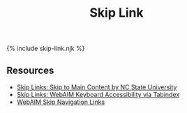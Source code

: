 ﻿---
title: Skip Link
summary: Skip Links allow users to skip navigation elements and go straight to content.
tags: skip link, accessibility
layout: guide
eleventyNavigation:
  key: Skip Link
  parent: Accessibility
  order: 4
  excerpt: Skip Links allow users to skip navigation elements and go straight to content.
  img: /img/illustrations/illus-skip-link.svg
---

{% include skip-link.njk %}

## Resources
* <a href="https://accessibility.oit.ncsu.edu/it-accessibility-at-nc-state/developers/accessibility-handbook/mouse-and-keyboard-events/skip-to-main-content/" target="_blank">Skip Links: Skip to Main Content by NC State University</a>
* <a href="https://webaim.org/techniques/keyboard/tabindex" target="_blank">Skip Links: WebAIM Keyboard Accessibility via Tabindex</a>
* <a href="https://webaim.org/techniques/skipnav/" target="_blank">WebAIM Skip Navigation Links</a>
